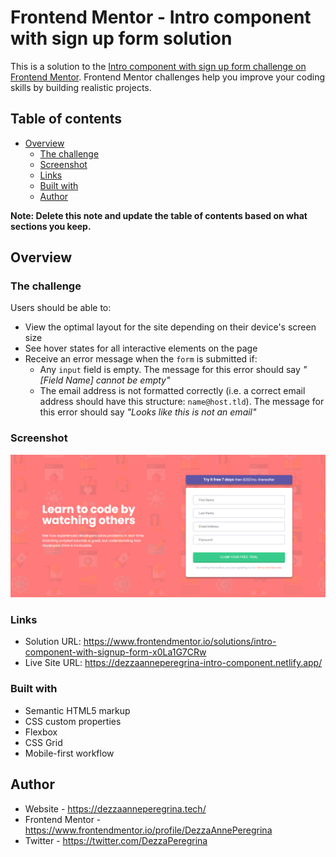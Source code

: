 # Frontend Mentor - Intro component with sign up form solution

This is a solution to the [Intro component with sign up form challenge on Frontend Mentor](https://www.frontendmentor.io/challenges/intro-component-with-signup-form-5cf91bd49edda32581d28fd1). Frontend Mentor challenges help you improve your coding skills by building realistic projects.

## Table of contents

- [Overview](#overview)
  - [The challenge](#the-challenge)
  - [Screenshot](#screenshot)
  - [Links](#links)
  - [Built with](#built-with)
  - [Author](#author)

**Note: Delete this note and update the table of contents based on what sections you keep.**

## Overview

### The challenge

Users should be able to:

- View the optimal layout for the site depending on their device's screen size
- See hover states for all interactive elements on the page
- Receive an error message when the `form` is submitted if:
  - Any `input` field is empty. The message for this error should say _"[Field Name] cannot be empty"_
  - The email address is not formatted correctly (i.e. a correct email address should have this structure: `name@host.tld`). The message for this error should say _"Looks like this is not an email"_

### Screenshot

![](/images/screencapture-dezzaanneperegrina-intro-component-netlify-app-2023-08-12-14_12_49.png)

### Links

- Solution URL: https://www.frontendmentor.io/solutions/intro-component-with-signup-form-x0La1G7CRw
- Live Site URL: https://dezzaanneperegrina-intro-component.netlify.app/

### Built with

- Semantic HTML5 markup
- CSS custom properties
- Flexbox
- CSS Grid
- Mobile-first workflow

## Author

- Website - https://dezzaanneperegrina.tech/
- Frontend Mentor - https://www.frontendmentor.io/profile/DezzaAnnePeregrina
- Twitter - https://twitter.com/DezzaPeregrina
